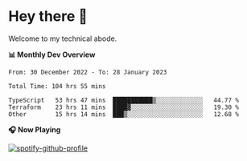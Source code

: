 # Hey there 👋

Welcome to my technical abode.

**📊 Monthly Dev Overview**
<!--START_SECTION:waka-->

```text
From: 30 December 2022 - To: 28 January 2023

Total Time: 104 hrs 55 mins

TypeScript   53 hrs 47 mins  ███████████▒░░░░░░░░░░░░░   44.77 %
Terraform    23 hrs 11 mins  ████▓░░░░░░░░░░░░░░░░░░░░   19.30 %
Other        15 hrs 14 mins  ███▒░░░░░░░░░░░░░░░░░░░░░   12.68 %
```

<!--END_SECTION:waka-->

**🎧 Now Playing**

[![spotify-github-profile](https://spotify-github-profile.vercel.app/api/view?uid=james2mid&cover_image=true&theme=natemoo-re)](https://open.spotify.com/user/james2mid?si=2b3baf2b09cb499e)

